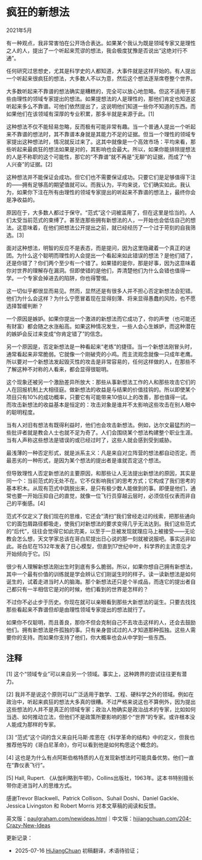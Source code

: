 


# 疯狂的新想法

2021年5月

有一种观点，我非常害怕在公开场合表达。如果某个我认为既是领域专家又是理性之人的人，提出了一个听起来荒谬的想法，我会极度犹豫是否说出“这绝对行不通”。

任何研究过思想史，尤其是科学史的人都知道，大事件就是这样开始的。有人提出一个听起来很疯狂的想法，大多数人不以为意，然后这个想法逐渐席卷整个世界。

大多数听起来不靠谱的想法确实是糟糕的，完全可以放心地忽略。但这不适用于那些由理性的领域专家提出的想法。如果提想法的人是理性的，那他们肯定也知道这听起来多么不靠谱。可他们依然提出了，这说明他们知道一些你不知道的东西。而如果他们在该领域有深厚的专业积累，那多半就是来源于此。[1]

这种想法不仅不能轻易忽略，反而极有可能非常有趣。当一个普通人提出一个听起来不靠谱的想法时，其不靠谱本身就是其能力不足的证据。但当一个理性的领域专家提出这种想法时，情况就反过来了。这其中就像是一个高效市场：平均来看，那些听起来最疯狂的想法如果是对的，其影响也会最大。所以，如果你能排除提想法的人是不称职的这个可能性，那它的“不靠谱”就不再是“无聊”的证据，而成了“令人兴奋”的证据。[2]

这种想法并不能保证会成功。但它们也不需要保证成功。只要它们是足够值得下注的——拥有足够高的期望值就可以。而我认为，平均来说，它们确实如此。我认为，如果你下注在所有由理性的领域专家提出的听起来不靠谱的想法上，最终你会是净收益的。

原因在于，大多数人都过于保守。“范式”这个词被滥用了，但在这里是恰当的。人们太受当前范式的束缚了。甚至连那些拥有新想法的人，一开始也会低估自己的想法。这意味着，在他们把想法公开提出之前，就已经经历了一个过于苛刻的自我筛选。[3]

面对这种想法，明智的反应不是表态，而是提问，因为这里隐藏着一个真正的谜团。为什么这个聪明而理性的人会提出一个看起来如此错误的想法？是他们错了，还是你错了？你们两个至少有一个错了。如果错的是你，那是好事，因为这意味着你对世界的理解存在漏洞。但即使错的是他们，弄清楚他们为什么会错也值得一学。一个专家会掉进去的陷阱，你也得警惕。

这一切似乎都很显而易见。然而，显然还是有很多人并不担心否定新想法会犯错。他们为什么会这样？为什么宁愿冒着现在显得刻薄、将来显得愚蠢的风险，也不愿选择暂缓判断？

一个原因是嫉妒。如果你提出一个激进的新想法而它成功了，你的声誉（也可能还有财富）都会随之水涨船高。如果这种情况发生，一些人会心生嫉妒，而这种潜在的嫉妒会反过来变成“你肯定错了”的信念。

另一个原因是，否定新想法是一种看起来“老练”的捷径。当一个新想法刚冒头时，通常看起来非常脆弱。它就像一个刚破壳的小鸡。而主流观念就像一只成年老鹰。所以要对一个新想法发起毁灭性的攻击是非常容易的，任何这样做的人，在那些不了解这种不对称的人看来，都会显得很聪明。

这个现象还被另一个激励差异所放大：那些从事新想法工作的人和那些攻击它们的人在回报机制上大相径庭。做新想法的收益是与结果的价值挂钩的。所以即使某个项目只有10%的成功概率，只要它有可能带来10倍以上的改善，那也值得一试。而攻击新想法的收益基本是恒定的：攻击对象是谁并不太影响这些攻击在别人眼中的聪明程度。

当有人对旧有想法有既得利益时，他们也会攻击新想法。例如，达尔文最猛烈的一些批评者就是教会人士也就不足为奇了。人们会围绕某个想法构建整个职业生涯。当有人声称这些想法是错误的或已经过时了，这些人就会感到受到威胁。

最浅薄的一种否定形式，就是派系主义：凡是来自对立阵营的想法都自动否定。而最恶劣的一种形式，是因为某个想法的提出者是谁就否定这个想法。

但导致理性人否定新想法的主要原因，和那些让人无法提出新想法的原因，其实是同一个：当前范式的无处不在。它不仅影响我们的思考方式；它构成了我们思考的基本积木。从现有范式中跳脱出来，是只有极少数人能做到的事。即便是他们，通常也要一开始压抑自己的直觉，就像一位飞行员穿越云层时，必须信任仪表而非自己的平衡感。[4]

范式不仅定义了我们现在的思维，它还会“清扫”我们曾经走过的线索，把那些通向它的面包屑路径都吸走，使我们对新想法的要求变得几乎无法达到。我们这些范式的“后代”，往往会觉得它如此完美，以至于一旦被发现就理应马上被接受——无论教会怎么想，天文学家总该在哥白尼提出日心说的那一刻就被说服吧。事实远非如此。哥白尼在1532年发表了日心模型，但直到17世纪中叶，科学界的主流意见才开始倾向于它。[5]

很少有人理解新想法刚出生时到底有多么脆弱。所以，如果你想自己拥有新想法，其中一个最有价值的训练就是学会辨认它们刚诞生时的样子。读一读新想法是如何诞生的，试着走进当时人的脑海。那个新想法还只是个半成品，而连它的提出者自己都只有一半相信它是对的时候，他们看到的世界是怎样的？

不过你不必止步于历史。你现在就可以亲眼看到那些大新想法的诞生。只要去找找那些看起来不靠谱但却是由理性领域专家提出的想法就行了。

如果你不仅聪明，而且善良，那你不但会克制自己不去攻击这样的人，还会去鼓励他们。拥有新想法是件孤独的事。只有亲身尝试过的人才知道那种孤独。这些人需要你的支持。而如果你支持了他们，你大概率也会从中学到一些东西。

## 注释

[1] 这个“领域专业”可以来自另一个领域。事实上，这种跨界的尝试往往更有潜力。

[2] 我并不是说这个原则可以广泛适用于数学、工程、硬科学之外的领域。例如在政治中，听起来疯狂的想法大多真的很糟。不过严格来说这也不算例外，因为提出这些想法的人并不是真正的领域专家；政治人物确实是政治战术的专家，比如如何当选、如何推动立法，但他们不是政策所要影响的那个“世界”的专家。或许根本没人能成为那样的专家。

[3] “范式”这个词的含义来自托马斯·库恩在《科学革命的结构》中的定义，但我也推荐他写的《哥白尼革命》，你可以看到他是如何构思这个概念的。

[4] 这也是为什么有点阿斯伯格特质的人在发现新想法时可能具备优势。他们一直在“靠仪表飞行”。

[5] Hall, Rupert. 《从伽利略到牛顿》，Collins出版社，1963年。这本书特别擅长带你走进当时人的思维方式。

感谢Trevor Blackwell、Patrick Collison、Suhail Doshi、Daniel Gackle、Jessica Livingston 和 Robert Morris 对本文草稿的阅读和反馈。

英文版：[paulgraham.com/newideas.html](https://paulgraham.com/newideas.html)｜中文版：[hijiangchuan.com/204-Crazy-New-Ideas](https://hijiangchuan.com/204-Crazy-New-Ideas)



更新记录：
- 2025-07-16 [HiJiangChuan](https://hijiangchuan.com) 初稿翻译，术语待验证；

